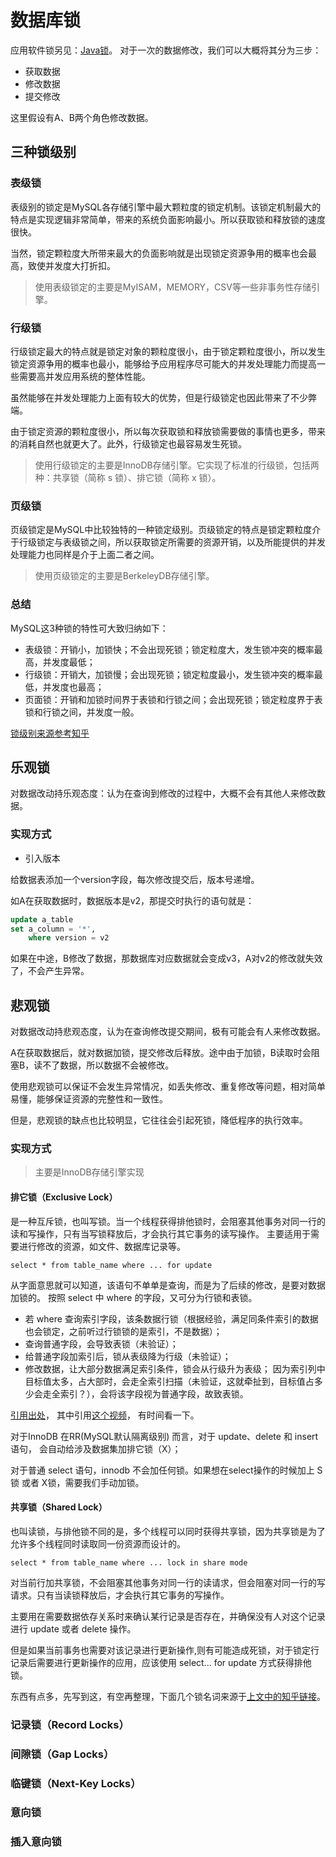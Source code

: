 # 数据库锁

应用软件锁另见：[Java锁](../../../软件开发/原理探析/Java锁.MD)。
对于一次的数据修改，我们可以大概将其分为三步：

* 获取数据
* 修改数据
* 提交修改

这里假设有A、B两个角色修改数据。

## 三种锁级别

### 表级锁

表级别的锁定是MySQL各存储引擎中最大颗粒度的锁定机制。该锁定机制最大的特点是实现逻辑非常简单，带来的系统负面影响最小。所以获取锁和释放锁的速度很快。

当然，锁定颗粒度大所带来最大的负面影响就是出现锁定资源争用的概率也会最高，致使并发度大打折扣。

> 使用表级锁定的主要是MyISAM，MEMORY，CSV等一些非事务性存储引擎。

### 行级锁

行级锁定最大的特点就是锁定对象的颗粒度很小，由于锁定颗粒度很小，所以发生锁定资源争用的概率也最小，能够给予应用程序尽可能大的并发处理能力而提高一些需要高并发应用系统的整体性能。

虽然能够在并发处理能力上面有较大的优势，但是行级锁定也因此带来了不少弊端。

由于锁定资源的颗粒度很小，所以每次获取锁和释放锁需要做的事情也更多，带来的消耗自然也就更大了。此外，行级锁定也最容易发生死锁。

> 使用行级锁定的主要是InnoDB存储引擎。它实现了标准的行级锁，包括两种：共享锁（简称 s 锁）、排它锁（简称 x 锁）。

### 页级锁

页级锁定是MySQL中比较独特的一种锁定级别。页级锁定的特点是锁定颗粒度介于行级锁定与表级锁之间，所以获取锁定所需要的资源开销，以及所能提供的并发处理能力也同样是介于上面二者之间。

> 使用页级锁定的主要是BerkeleyDB存储引擎。

### 总结

MySQL这3种锁的特性可大致归纳如下：

* 表级锁：开销小，加锁快；不会出现死锁；锁定粒度大，发生锁冲突的概率最高，并发度最低；
* 行级锁：开销大，加锁慢；会出现死锁；锁定粒度最小，发生锁冲突的概率最低，并发度也最高；
* 页面锁：开销和加锁时间界于表锁和行锁之间；会出现死锁；锁定粒度界于表锁和行锁之间，并发度一般。

[锁级别来源参考知乎](https://zhuanlan.zhihu.com/p/435113954)

## 乐观锁

对数据改动持乐观态度：认为在查询到修改的过程中，大概不会有其他人来修改数据。

### 实现方式

* 引入版本

给数据表添加一个version字段，每次修改提交后，版本号递增。

如A在获取数据时，数据版本是v2，那提交时执行的语句就是：

```sql
update a_table
set a_column = '*',
    where version = v2
```

如果在中途，B修改了数据，那数据库对应数据就会变成v3，A对v2的修改就失效了，不会产生异常。

## 悲观锁

对数据改动持悲观态度，认为在查询修改提交期间，极有可能会有人来修改数据。

A在获取数据后，就对数据加锁，提交修改后释放。途中由于加锁，B读取时会阻塞B，读不了数据，所以数据不会被修改。

使用悲观锁可以保证不会发生异常情况，如丢失修改、重复修改等问题，相对简单易懂，能够保证资源的完整性和一致性。

但是，悲观锁的缺点也比较明显，它往往会引起死锁，降低程序的执行效率。

### 实现方式

> 主要是InnoDB存储引擎实现

#### 排它锁（Exclusive Lock）

是一种互斥锁，也叫写锁。当一个线程获得排他锁时，会阻塞其他事务对同一行的读和写操作，只有当写锁释放后，才会执行其它事务的读写操作。
主要适用于需要进行修改的资源，如文件、数据库记录等。

`select * from table_name where ... for update`

从字面意思就可以知道，该语句不单单是查询，而是为了后续的修改，是要对数据加锁的。
按照 select 中 where 的字段，又可分为行锁和表锁。

* 若 where 查询索引字段，该条数据行锁（根据经验，满足同条件索引的数据也会锁定，之前听过行锁锁的是索引，不是数据）；
* 查询普通字段，会导致表锁（未验证）；
* 给普通字段加索引后，锁从表级降为行级（未验证）；
* 修改数据，让大部分数据满足索引条件，锁会从行级升为表级；
  因为索引列中目标值太多，占大部时，会走全索引扫描（未验证，这就牵扯到，目标值占多少会走全索引？），会将该字段视为普通字段，故致表锁。

[引用出处](https://blog.csdn.net/qq_32565537/article/details/126439743)，
其中引用[这个视频](https://www.bilibili.com/video/BV1YU4y1C7j4/?share_source=copy_web&vd_source=bf91fef3a99fcdb25f54a2281be92cf0)，
有时间看一下。

对于InnoDB 在RR(MySQL默认隔离级别) 而言，对于 update、delete 和 insert 语句， 会自动给涉及数据集加排它锁（X）；

对于普通 select 语句，innodb 不会加任何锁。如果想在select操作的时候加上 S锁 或者 X锁，需要我们手动加锁。

#### 共享锁（Shared Lock）

也叫读锁，与排他锁不同的是，多个线程可以同时获得共享锁，因为共享锁是为了允许多个线程同时读取同一份资源而设计的。

`select * from table_name where ... lock in share mode`

对当前行加共享锁，不会阻塞其他事务对同一行的读请求，但会阻塞对同一行的写请求。只有当读锁释放后，才会执行其它事务的写操作。

主要用在需要数据依存关系时来确认某行记录是否存在，并确保没有人对这个记录进行 update 或者 delete 操作。

但是如果当前事务也需要对该记录进行更新操作,则有可能造成死锁，对于锁定行记录后需要进行更新操作的应用，应该使用 select...
for update 方式获得排他锁。

东西有点多，先写到这，有空再整理，下面几个锁名词来源于[上文中的知乎链接](https://zhuanlan.zhihu.com/p/435113954)。

### 记录锁（Record Locks）

### 间隙锁（Gap Locks）

### 临键锁（Next-Key Locks）

### 意向锁

### 插入意向锁
